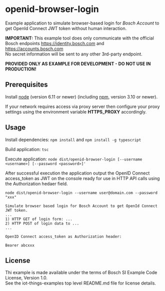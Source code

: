
# openid-browser-login

Example application to simulate browser-based login for _Bosch Account_ to get OpenId Connect JWT token without human interaction.

**IMPORTANT:**
This example tool does only communicate with the official Bosch endpoints https://identity.bosch.com and https://accounts.bosch.com  
No secret information will be sent to any other 3rd-party endpoint.

**PROVIDED ONLY AS EXAMPLE FOR DEVELOPMENT - DO NOT USE IN PRODUCTION!**

## Prerequisites

Install [node](https://nodejs.org/) (version 6.11 or newer) (including [npm](https://www.npmjs.com/), version 3.10 or newer).

If your network requires access via proxy server then configure your proxy settings using the environment variable **HTTPS_PROXY** accordingly.

## Usage

Install dependencies: `npm install` and `npm install -g typescript`

Build application: `tsc`

Execute application: `node dist/openid-browser-login [--username <username>] [--password <password>]'`

After successful execution the application output the OpenID Connect access_token as JWT on the console ready for use in HTTP API calls using the Authorization hedaer field.

```
node dist/openid-browser-login --username user@domain.com --password "xxx"

Simulate browser based login for Bosch Account to get OpenId Connect JWT token.
...
1) HTTP GET of login form: ...
2) HTTP POST of login data to ...
...

OpenID Connect access_token as Authorization header:

Bearer abcxxx
```

## License

Thi example is made available under the terms of Bosch SI Example Code License, Version 1.0.  
See the iot-things-examples top level README.md file for license details.
